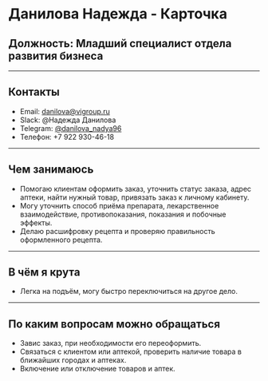 # Данилова Надежда - Карточка

## Должность: Младший специалист отдела развития бизнеса


---

## Контакты

* Email: [danilova@vigroup.ru](mailto:danilova@vigroup.ru)
* Slack: @Надежда Данилова
* Telegram: [@danilova_nadya96](https://t.me/danilova_nadya96)
* Телефон: +7 922 930-46-18


---

## Чем занимаюсь

* Помогаю клиентам оформить заказ, уточнить статус заказа, адрес аптеки, найти нужный товар, привязать заказ к личному кабинету.
* Могу уточнить способ приёма препарата, лекарственное взаимодействие, противопоказания, показания и побочные эффекты.
* Делаю расшифровку рецепта и проверяю правильность оформленного рецепта.


---

## В чём я крута

* Легка на подъём, могу быстро переключиться на другое дело.


---

## По каким вопросам можно обращаться

* Завис заказ, при необходимости его переоформить.
* Связаться с клиентом или аптекой, проверить наличие товара в ближайших городах и аптеках.
* Включение или отключение товаров и аптек.